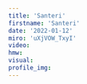 ```yaml
--- 
title: 'Santeri'
firstname: 'Santeri'
date: '2022-01-12'
miro: 'uXjVOW_TxyI'
video: 
hmw: 
visual: 
profile_img: 
--- 
```

